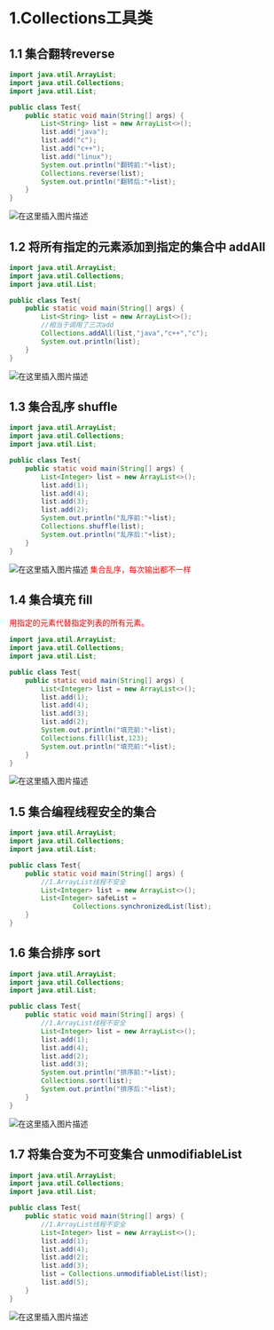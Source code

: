 
# 1.Collections工具类
## 1.1 集合翻转reverse

```java
import java.util.ArrayList;
import java.util.Collections;
import java.util.List;

public class Test{
    public static void main(String[] args) {
        List<String> list = new ArrayList<>();
        list.add("java");
        list.add("c");
        list.add("c++");
        list.add("linux");
        System.out.println("翻转前:"+list);
        Collections.reverse(list);
        System.out.println("翻转后:"+list);
    }
}
```

![在这里插入图片描述](https://img-blog.csdnimg.cn/20190401153956709.png)

## 1.2 将所有指定的元素添加到指定的集合中 addAll
```java
import java.util.ArrayList;
import java.util.Collections;
import java.util.List;

public class Test{
    public static void main(String[] args) {
        List<String> list = new ArrayList<>();
        //相当于调用了三次add
        Collections.addAll(list,"java","c++","c");
        System.out.println(list);
    }
}
```
![在这里插入图片描述](https://img-blog.csdnimg.cn/20190401154549894.png)
## 1.3 集合乱序 shuffle
```java
import java.util.ArrayList;
import java.util.Collections;
import java.util.List;

public class Test{
    public static void main(String[] args) {
        List<Integer> list = new ArrayList<>();
        list.add(1);
        list.add(4);
        list.add(3);
        list.add(2);
        System.out.println("乱序前:"+list);
        Collections.shuffle(list);
        System.out.println("乱序后:"+list);
    }
}
```
![在这里插入图片描述](https://img-blog.csdnimg.cn/2019040116165970.png?x-oss-process=image/watermark,type_ZmFuZ3poZW5naGVpdGk,shadow_10,text_aHR0cHM6Ly9ibG9nLmNzZG4ubmV0L3poYW9fbWlhbw==,size_16,color_FFFFFF,t_70)
<font color = red>集合乱序，每次输出都不一样</font>
## 1.4 集合填充 fill

<font color="#dd0000">用指定的元素代替指定列表的所有元素。 </font>
```java
import java.util.ArrayList;
import java.util.Collections;
import java.util.List;

public class Test{
    public static void main(String[] args) {
        List<Integer> list = new ArrayList<>();
        list.add(1);
        list.add(4);
        list.add(3);
        list.add(2);
        System.out.println("填充前:"+list);
        Collections.fill(list,123);
        System.out.println("填充前:"+list);
    }
}
```
![在这里插入图片描述](https://img-blog.csdnimg.cn/2019040116294324.png)
## 1.5 集合编程线程安全的集合
```java
import java.util.ArrayList;
import java.util.Collections;
import java.util.List;

public class Test{
    public static void main(String[] args) {
        //1.ArrayList线程不安全
        List<Integer> list = new ArrayList<>();
        List<Integer> safeList = 
                Collections.synchronizedList(list);
    }
}
```
## 1.6 集合排序 sort
```java
import java.util.ArrayList;
import java.util.Collections;
import java.util.List;

public class Test{
    public static void main(String[] args) {
        //1.ArrayList线程不安全
        List<Integer> list = new ArrayList<>();
        list.add(1);
        list.add(4);
        list.add(2);
        list.add(3);
        System.out.println("排序前:"+list);
        Collections.sort(list);
        System.out.println("排序后:"+list);
    }
}
```
![在这里插入图片描述](https://img-blog.csdnimg.cn/20190401163706135.png)
## 1.7 将集合变为不可变集合 unmodifiableList
```java
import java.util.ArrayList;
import java.util.Collections;
import java.util.List;

public class Test{
    public static void main(String[] args) {
        //1.ArrayList线程不安全
        List<Integer> list = new ArrayList<>();
        list.add(1);
        list.add(4);
        list.add(2);
        list.add(3);
        list = Collections.unmodifiableList(list);
        list.add(5);
    }
}
```
![在这里插入图片描述](https://img-blog.csdnimg.cn/20190401163924519.png)
